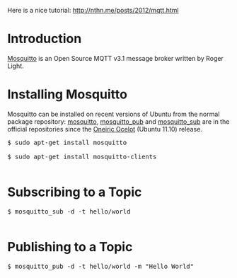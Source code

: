 Here is a nice tutorial: http://nthn.me/posts/2012/mqtt.html
# Introduction #

[Mosquitto](http://mosquitto.org/) is an Open Source MQTT v3.1 message broker written by Roger Light.

# Installing Mosquitto #

Mosquitto can be installed on recent versions of Ubuntu from the normal package repository: [mosquitto](http://manpages.ubuntu.com/cgi-bin/search.py?q=mosquitto), [mosquitto\_pub](http://manpages.ubuntu.com/cgi-bin/search.py?q=mosquitto_pub) and [mosquitto\_sub](http://manpages.ubuntu.com/cgi-bin/search.py?q=mosquitto_sub) are in the official repositories since the [Oneiric Ocelot](https://wiki.ubuntu.com/OneiricOcelot) (Ubuntu 11.10) release.

<pre>
$ sudo apt-get install mosquitto<br>
$ sudo apt-get install mosquitto-clients<br>
</pre>

# Subscribing to a Topic #

<pre>
$ mosquitto_sub -d -t hello/world<br>
</pre>

# Publishing to a Topic #

<pre>
$ mosquitto_pub -d -t hello/world -m "Hello World"<br>
</pre>